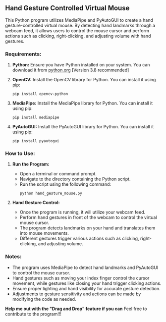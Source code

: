 ## Hand Gesture Controlled Virtual Mouse

This Python program utilizes MediaPipe and PyAutoGUI to create a hand gesture-controlled virtual mouse. By detecting hand landmarks through a webcam feed, it allows users to control the mouse cursor and perform actions such as clicking, right-clicking, and adjusting volume with hand gestures.

### Requirements:

1. **Python:** Ensure you have Python installed on your system. You can download it from [python.org](https://www.python.org/) [Version 3.8 recommended]

2. **OpenCV:** Install the OpenCV library for Python. You can install it using pip:
   ```
   pip install opencv-python
   ```

3. **MediaPipe:** Install the MediaPipe library for Python. You can install it using pip:
   ```
   pip install mediapipe
   ```

4. **PyAutoGUI:** Install the PyAutoGUI library for Python. You can install it using pip:
   ```
   pip install pyautogui
   ```

### How to Use:

1. **Run the Program:**
   - Open a terminal or command prompt.
   - Navigate to the directory containing the Python script.
   - Run the script using the following command:
     ```
     python hand_gesture_mouse.py
     ```

2. **Hand Gesture Control:**
   - Once the program is running, it will utilize your webcam feed.
   - Perform hand gestures in front of the webcam to control the virtual mouse cursor.
   - The program detects landmarks on your hand and translates them into mouse movements.
   - Different gestures trigger various actions such as clicking, right-clicking, and adjusting volume.


### Notes:

- The program uses MediaPipe to detect hand landmarks and PyAutoGUI to control the mouse cursor.
- Hand gestures such as moving your index finger control the cursor movement, while gestures like closing your hand trigger clicking actions.
- Ensure proper lighting and hand visibility for accurate gesture detection.
- Adjustments to gesture sensitivity and actions can be made by modifying the code as needed.

**Help me out with the "Drag and Drop" feature if you can**
Feel free to contribute to the program!!!
